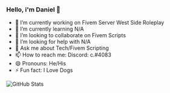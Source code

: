 ### Hello, i'm Daniel 👋

- 🔭 I’m currently working on Fivem Server West Side Roleplay
- 🌱 I’m currently learning N/A
- 👯 I’m looking to collaborate on Fivem Scripts
- 🤔 I’m looking for help with N/A
- 💬 Ask me about Tech/Fivem Scripting
- 📫 How to reach me: Discord: c.#4083
- 😄 Pronouns: He/His
- ⚡ Fun fact: I Love Dogs

![GitHub Stats](https://github-readme-stats.vercel.app/api?username=HeadDevDaniel&theme=radical)
